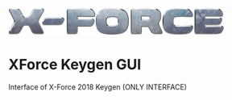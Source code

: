 ![alt text](https://github.com/JeanxPereira/XForce-2018/blob/main/Logo.png?raw=true)

# XForce Keygen GUI
Interface of X-Force 2018 Keygen (ONLY INTERFACE)
